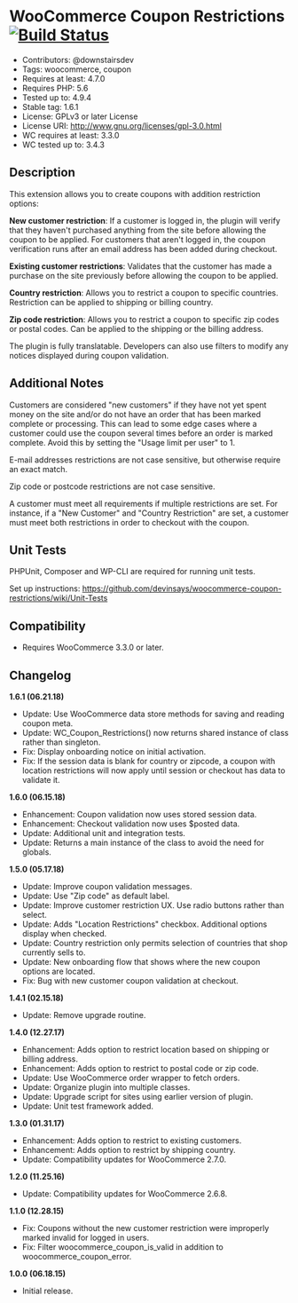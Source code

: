 # WooCommerce Coupon Restrictions [![Build Status](https://travis-ci.org/devinsays/woocommerce-coupon-restrictions.svg?branch=master)](https://travis-ci.org/devinsays/woocommerce-coupon-restrictions)

* Contributors: @downstairsdev
* Tags: woocommerce, coupon
* Requires at least: 4.7.0
* Requires PHP: 5.6
* Tested up to: 4.9.4
* Stable tag: 1.6.1
* License: GPLv3 or later License
* License URI: http://www.gnu.org/licenses/gpl-3.0.html
* WC requires at least: 3.3.0
* WC tested up to: 3.4.3

## Description

This extension allows you to create coupons with addition restriction options:

**New customer restriction**: If a customer is logged in, the plugin will verify that they haven't purchased anything from the site before allowing the coupon to be applied. For customers that aren't logged in, the coupon verification runs after an email address has been added during checkout.

**Existing customer restrictions**: Validates that the customer has made a purchase on the site previously before allowing the coupon to be applied.

**Country restriction**: Allows you to restrict a coupon to specific countries. Restriction can be applied to shipping or billing country.

**Zip code restriction**: Allows you to restrict a coupon to specific zip codes or postal codes. Can be applied to the shipping or the billing address.

The plugin is fully translatable. Developers can also use filters to modify any notices displayed during coupon validation.

## Additional Notes

Customers are considered "new customers" if they have not yet spent money on the site and/or do not have an order that has been marked complete or processing. This can lead to some edge cases where a customer could use the coupon several times before an order is marked complete. Avoid this by setting the "Usage limit per user" to 1.

E-mail addresses restrictions are not case sensitive, but otherwise require an exact match.

Zip code or postcode restrictions are not case sensitive.

A customer must meet all requirements if multiple restrictions are set. For instance, if a "New Customer" and "Country Restriction" are set, a customer must meet both restrictions in order to checkout with the coupon.

## Unit Tests

PHPUnit, Composer and WP-CLI are required for running unit tests.

Set up instructions:
https://github.com/devinsays/woocommerce-coupon-restrictions/wiki/Unit-Tests

## Compatibility

* Requires WooCommerce 3.3.0 or later.

## Changelog

**1.6.1 (06.21.18)**

* Update: Use WooCommerce data store methods for saving and reading coupon meta.
* Update: WC_Coupon_Restrictions() now returns shared instance of class rather than singleton.
* Fix: Display onboarding notice on initial activation.
* Fix: If the session data is blank for country or zipcode, a coupon with location restrictions will now apply until session or checkout has data to validate it.

**1.6.0 (06.15.18)**

* Enhancement: Coupon validation now uses stored session data.
* Enhancement: Checkout validation now uses $posted data.
* Update: Additional unit and integration tests.
* Update: Returns a main instance of the class to avoid the need for globals.

**1.5.0 (05.17.18)**

* Update: Improve coupon validation messages.
* Update: Use "Zip code" as default label.
* Update: Improve customer restriction UX. Use radio buttons rather than select.
* Update: Adds "Location Restrictions" checkbox. Additional options display when checked.
* Update: Country restriction only permits selection of countries that shop currently sells to.
* Update: New onboarding flow that shows where the new coupon options are located.
* Fix: Bug with new customer coupon validation at checkout.

**1.4.1 (02.15.18)**

* Update: Remove upgrade routine.

**1.4.0 (12.27.17)**

* Enhancement: Adds option to restrict location based on shipping or billing address.
* Enhancement: Adds option to restrict to postal code or zip code.
* Update: Use WooCommerce order wrapper to fetch orders.
* Update: Organize plugin into multiple classes.
* Update: Upgrade script for sites using earlier version of plugin.
* Update: Unit test framework added.

**1.3.0 (01.31.17)**

* Enhancement: Adds option to restrict to existing customers.
* Enhancement: Adds option to restrict by shipping country.
* Update: Compatibility updates for WooCommerce 2.7.0.

**1.2.0 (11.25.16)**

* Update: Compatibility updates for WooCommerce 2.6.8.

**1.1.0 (12.28.15)**

* Fix: Coupons without the new customer restriction were improperly marked invalid for logged in users.
* Fix: Filter woocommerce_coupon_is_valid in addition to woocommerce_coupon_error.

**1.0.0 (06.18.15)**

* Initial release.
